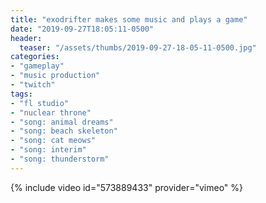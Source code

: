 ```yaml
---
title: "exodrifter makes some music and plays a game"
date: "2019-09-27T18:05:11-0500"
header:
  teaser: "/assets/thumbs/2019-09-27-18-05-11-0500.jpg"
categories:
- "gameplay"
- "music production"
- "twitch"
tags:
- "fl studio"
- "nuclear throne"
- "song: animal dreams"
- "song: beach skeleton"
- "song: cat meows"
- "song: interim"
- "song: thunderstorm"
---
```

{% include video id="573889433" provider="vimeo" %}
